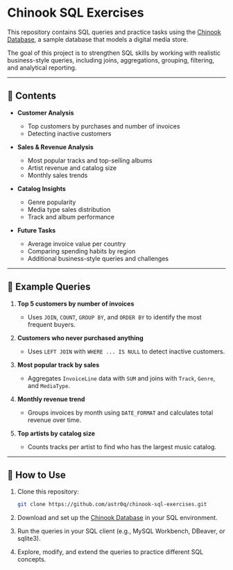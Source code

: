 # Chinook SQL Exercises

This repository contains SQL queries and practice tasks using the [Chinook Database](https://github.com/lerocha/chinook-database), a sample database that models a digital media store.

The goal of this project is to strengthen SQL skills by working with realistic business-style queries, including joins, aggregations, grouping, filtering, and analytical reporting.

---

## 📂 Contents

* **Customer Analysis**

  * Top customers by purchases and number of invoices
  * Detecting inactive customers

* **Sales & Revenue Analysis**

  * Most popular tracks and top-selling albums
  * Artist revenue and catalog size
  * Monthly sales trends

* **Catalog Insights**

  * Genre popularity
  * Media type sales distribution
  * Track and album performance

* **Future Tasks**

  * Average invoice value per country
  * Comparing spending habits by region
  * Additional business-style queries and challenges

---

## 📝 Example Queries

1. **Top 5 customers by number of invoices**

   * Uses `JOIN`, `COUNT`, `GROUP BY`, and `ORDER BY` to identify the most frequent buyers.

2. **Customers who never purchased anything**

   * Uses `LEFT JOIN` with `WHERE ... IS NULL` to detect inactive customers.

3. **Most popular track by sales**

   * Aggregates `InvoiceLine` data with `SUM` and joins with `Track`, `Genre`, and `MediaType`.

4. **Monthly revenue trend**

   * Groups invoices by month using `DATE_FORMAT` and calculates total revenue over time.

5. **Top artists by catalog size**

   * Counts tracks per artist to find who has the largest music catalog.

---

## 🚀 How to Use

1. Clone this repository:

   ```bash
   git clone https://github.com/astr0q/chinook-sql-exercises.git
   ```
2. Download and set up the [Chinook Database](https://github.com/lerocha/chinook-database) in your SQL environment.
3. Run the queries in your SQL client (e.g., MySQL Workbench, DBeaver, or sqlite3).
4. Explore, modify, and extend the queries to practice different SQL concepts.

